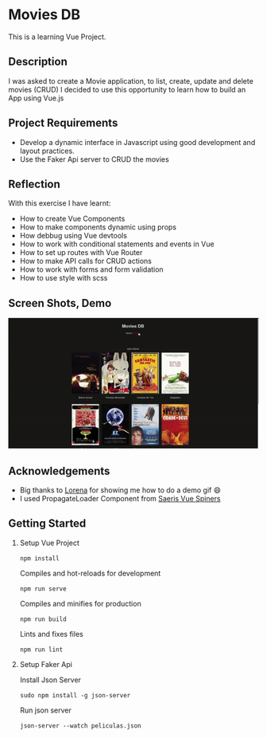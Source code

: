 # Movies DB

This is a learning Vue Project.

## Description

I was asked to create a Movie application, to list, create, update and delete movies (CRUD) I decided to use this opportunity to learn how to build an App using Vue.js


## Project Requirements
 - Develop a dynamic interface in Javascript using good development and layout practices.
 - Use the Faker Api server to CRUD the movies


## Reflection
With this exercise I have learnt:

- How to create Vue Components
- How to make components dynamic using props
- How debbug using Vue devtools
- How to work with conditional statements and events in Vue
- How to set up routes with Vue Router
- How to make API calls for CRUD actions
- How to work with forms and form validation
- How to use style with scss

## Screen Shots, Demo

![Demo](demo.gif)


## Acknowledgements

- Big thanks to [Lorena](https://github.com/crimanlor) for showing me how to do a demo gif :smile:
- I used PropagateLoader Component from [ Saeris Vue Spiners](https://github.com/Saeris/vue-spinners)

## Getting Started

1. Setup Vue Project
    ```
    npm install
    ```

    Compiles and hot-reloads for development
    ```
    npm run serve
    ```

    Compiles and minifies for production
    ```
    npm run build
    ```

    Lints and fixes files
    ```
    npm run lint
    ```


2. Setup Faker Api

    Install Json Server
    ```
    sudo npm install -g json-server
    ```

    Run json server
    ```
    json-server --watch peliculas.json
    ```
